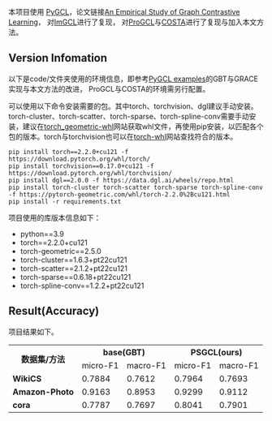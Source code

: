 本项目使用 [PyGCL](https://github.com/PyGCL/PyGCL)，论文链接[An Empirical Study of Graph Contrastive Learning](https://arxiv.org/abs/2109.01116)，
对[ImGCL](https://arxiv.org/pdf/2205.11332.pdf)进行了复现，
对[ProGCL](https://github.com/junxia97/ProGCL/tree/main)与[COSTA](https://github.com/yifeiacc/COSTA/tree/main)进行了复现与加入本文方法。


## Version Infomation
以下是code/文件夹使用的环境信息，即参考[PyGCL examples](https://github.com/PyGCL/PyGCL/tree/main/examples)的GBT与GRACE实现与本文方法的改进，
ProGCL与COSTA的环境需另行配置。

可以使用以下命令安装需要的包。其中torch、torchvision、dgl建议手动安装。torch-cluster、torch-scatter、torch-sparse、torch-spline-conv需要手动安装，建议在[torch_geometric-whl](https://pytorch-geometric.com/whl/)网站获取whl文件，再使用pip安装，以匹配各个包的版本。torch与torchvision也可以在[torch-whl](https://download.pytorch.org/whl/)网站查找符合的版本。

```
pip install torch==2.2.0+cu121 -f https://download.pytorch.org/whl/torch/
pip install torchvision==0.17.0+cu121 -f https://download.pytorch.org/whl/torchvision/
pip install dgl==2.0.0 -f https://data.dgl.ai/wheels/repo.html
pip install torch-cluster torch-scatter torch-sparse torch-spline-conv -f https://pytorch-geometric.com/whl/torch-2.2.0%2Bcu121.html
pip install -r requirements.txt
```


项目使用的库版本信息如下：
- python==3.9
- torch==2.2.0+cu121
- torch-geometric==2.5.0
- torch-cluster==1.6.3+pt22cu121
- torch-scatter==2.1.2+pt22cu121
- torch-sparse==0.6.18+pt22cu121
- torch-spline-conv==1.2.2+pt22cu121

## Result(Accuracy)

项目结果如下。

<table>
  <tr>
    <th rowspan="2">数据集/方法</th>
    <th colspan="2">base(GBT)</th>
    <th colspan="2">PSGCL(ours)</th>
  </tr>
  <tr>
    <td>micro-F1</td>
    <td>macro-F1</td>
    <td>micro-F1</td>
    <td>macro-F1</td>
  </tr>
  <tr>
    <td><strong>WikiCS</strong></td>
    <td>0.7884</td>
    <td>0.7612</td>
    <td>0.7964</td>
    <td>0.7693</td>
  </tr>
  <tr>
    <td><strong>Amazon-Photo</strong></td>
    <td>0.9163</td>
    <td>0.8953</td>
    <td>0.9299</td>
    <td>0.9112</td>
  </tr>
  <tr>
    <td><strong>cora</strong></td>
    <td>0.7787</td>
    <td>0.7697</td>
    <td>0.8041</td>
    <td>0.7901</td>
  </tr>
</table>